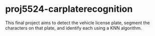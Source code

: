 # proj5524-carplaterecognition
This final project aims to detect the vehicle license plate, segment the characters on that plate, and identify each using a KNN algorithm.
